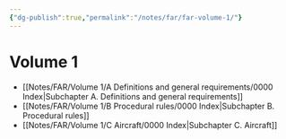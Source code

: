 ```yaml
---
{"dg-publish":true,"permalink":"/notes/far/far-volume-1/"}
---
```



# Volume 1

- [[Notes/FAR/Volume 1/A Definitions and general requirements/0000 Index\|Subchapter A. Definitions and general requirements]]
- [[Notes/FAR/Volume 1/B Procedural rules/0000 Index\|Subchapter B. Procedural rules]]
- [[Notes/FAR/Volume 1/C Aircraft/0000 Index\|Subchapter C. Aircraft]]